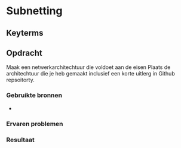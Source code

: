 # Subnetting


## Keyterms

## Opdracht
Maak een netwerkarchitechtuur die voldoet aan de eisen
Plaats de architechtuur die je heb gemaakt inclusief een korte uitlerg in Github repsoitorty.


### Gebruikte bronnen
- 

### Ervaren problemen


### Resultaat